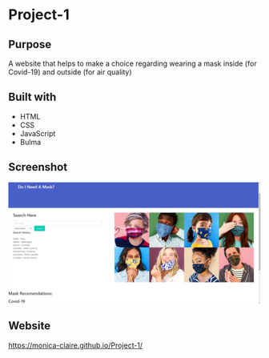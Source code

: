 # Project-1

## Purpose
A website that helps to make a choice regarding wearing a mask inside (for Covid-19) and outside (for air quality)

## Built with
* HTML
* CSS
* JavaScript
* Bulma

## Screenshot
![Image alt](https://github.com/Monica-Claire/Project-1/blob/develop/assets/images/Screenshot_5.jpg)

## Website
https://monica-claire.github.io/Project-1/
